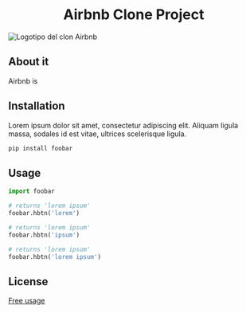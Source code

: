<h1 align="center"> Airbnb Clone Project </h1>

![Logotipo del clon Airbnb](https://s3.eu-west-3.amazonaws.com/hbtn.intranet/uploads/medias/2018/6/65f4a1dd9c51265f49d0.png?X-Amz-Algorithm=AWS4-HMAC-SHA256&X-Amz-Credential=AKIA4MYA5JM5DUTZGMZG%2F20230709%2Feu-west-3%2Fs3%2Faws4_request&X-Amz-Date=20230709T231324Z&X-Amz-Expires=86400&X-Amz-SignedHeaders=host&X-Amz-Signature=2c8927045b79a96416d82a0535ccac255327d6ca253d3b42d6be0794f288a616)
<h2> About it </h2>

Airbnb is

## Installation

Lorem ipsum dolor sit amet, consectetur adipiscing elit. Aliquam ligula massa, sodales id est vitae, ultrices scelerisque ligula.

```bash
pip install foobar
```

## Usage

```python
import foobar

# returns 'lorem ipsum'
foobar.hbtn('lorem')

# returns 'lorem ipsum'
foobar.hbtn('ipsum')

# returns 'lorem ipsum'
foobar.hbtn('lorem ipsum')
```


## License

[Free usage](https://github.com/IsmaelMolina-code/holbertonschool-AirBnB_clone)
